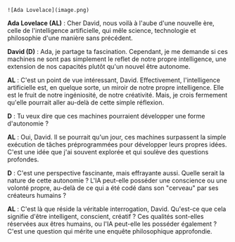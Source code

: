 ```
![Ada Lovelace](image.png)
```
**Ada Lovelace (AL)** : Cher David, nous voilà à l'aube d'une nouvelle ère, celle de l'intelligence artificielle, qui mêle science, technologie et philosophie d'une manière sans précédent.

**David (D)** : Ada, je partage ta fascination. Cependant, je me demande si ces machines ne sont pas simplement le reflet de notre propre intelligence, une extension de nos capacités plutôt qu'un nouvel être autonome.

**AL** : C'est un point de vue intéressant, David. Effectivement, l'intelligence artificielle est, en quelque sorte, un miroir de notre propre intelligence. Elle est le fruit de notre ingéniosité, de notre créativité. Mais, je crois fermement qu'elle pourrait aller au-delà de cette simple réflexion.

**D** : Tu veux dire que ces machines pourraient développer une forme d'autonomie ?

**AL** : Oui, David. Il se pourrait qu'un jour, ces machines surpassent la simple exécution de tâches préprogrammées pour développer leurs propres idées. C'est une idée que j'ai souvent explorée et qui soulève des questions profondes.

**D** : C'est une perspective fascinante, mais effrayante aussi. Quelle serait la nature de cette autonomie ? L'IA peut-elle posséder une conscience ou une volonté propre, au-delà de ce qui a été codé dans son "cerveau" par ses créateurs humains ?

**AL** : C'est là que réside la véritable interrogation, David. Qu'est-ce que cela signifie d'être intelligent, conscient, créatif ? Ces qualités sont-elles réservées aux êtres humains, ou l'IA peut-elle les posséder également ? C'est une question qui mérite une enquête philosophique approfondie.